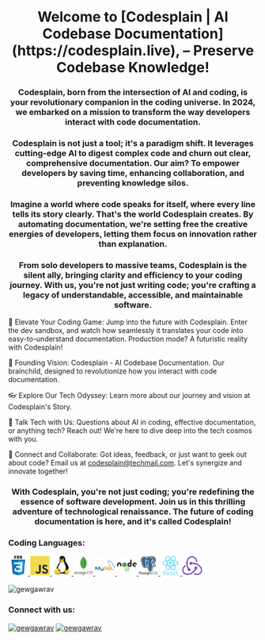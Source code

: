 <h1 align="center">Welcome to [Codesplain | AI Codebase Documentation](https://codesplain.live), – Preserve Codebase Knowledge!</h1>
<h3 align="center">Codesplain, born from the intersection of AI and coding, is your revolutionary companion in the coding universe. In 2024, we embarked on a mission to transform the way developers interact with code documentation.</h3>
<h3 align="center">Codesplain is not just a tool; it's a paradigm shift. It leverages cutting-edge AI to digest complex code and churn out clear, comprehensive documentation. Our aim? To empower developers by saving time, enhancing collaboration, and preventing knowledge silos.</h3>
<h3 align="center">Imagine a world where code speaks for itself, where every line tells its story clearly. That's the world Codesplain creates. By automating documentation, we're setting free the creative energies of developers, letting them focus on innovation rather than explanation.</h3>
<h3 align="center">From solo developers to massive teams, Codesplain is the silent ally, bringing clarity and efficiency to your coding journey. With us, you're not just writing code; you're crafting a legacy of understandable, accessible, and maintainable software.</h3>
🚀 Elevate Your Coding Game: Jump into the future with Codesplain. Enter the dev sandbox, and watch how seamlessly it translates your code into easy-to-understand documentation. Production mode? A futuristic reality with Codesplain!

🚀 Founding Vision: Codesplain - AI Codebase Documentation. Our brainchild, designed to revolutionize how you interact with code documentation.

👓 Explore Our Tech Odyssey: Learn more about our journey and vision at Codesplain's Story.

🎤 Talk Tech with Us: Questions about AI in coding, effective documentation, or anything tech? Reach out! We're here to dive deep into the tech cosmos with you.

💌 Connect and Collaborate: Got ideas, feedback, or just want to geek out about code? Email us at codesplain@techmail.com. Let's synergize and innovate together!

<h3 align="center">With Codesplain, you're not just coding; you're redefining the essence of software development. Join us in this thrilling adventure of technological renaissance. The future of coding documentation is here, and it's called Codesplain!</h3>


<h3 align="left">Coding Languages:</h3>
<p align="left"> 
    <a href="https://www.w3schools.com/css/" target="_blank"> <img src="https://raw.githubusercontent.com/devicons/devicon/master/icons/css3/css3-original-wordmark.svg" alt="css3" width="40" height="40"/> </a> 
    <a href="https://developer.mozilla.org/en-US/docs/Web/JavaScript" target="_blank"> <img src="https://raw.githubusercontent.com/devicons/devicon/master/icons/javascript/javascript-original.svg" alt="javascript" width="40" height="40"/> </a> 
    <a href="https://www.linux.org/" target="_blank"> <img src="https://raw.githubusercontent.com/devicons/devicon/master/icons/linux/linux-original.svg" alt="linux" width="40" height="40"/> </a> 
    <a href="https://www.mongodb.com/" target="_blank"> <img src="https://raw.githubusercontent.com/devicons/devicon/master/icons/mongodb/mongodb-original-wordmark.svg" alt="mongodb" width="40" height="40"/> </a> 
    <a href="https://www.mysql.com/" target="_blank"> <img src="https://raw.githubusercontent.com/devicons/devicon/master/icons/mysql/mysql-original-wordmark.svg" alt="mysql" width="40" height="40"/> </a> 
    <a href="https://nodejs.org" target="_blank"> <img src="https://raw.githubusercontent.com/devicons/devicon/master/icons/nodejs/nodejs-original-wordmark.svg" alt="nodejs" width="40" height="40"/> </a> 
    <a href="https://www.postgresql.org" target="_blank"> <img src="https://raw.githubusercontent.com/devicons/devicon/master/icons/postgresql/postgresql-original-wordmark.svg" alt="postgresql" width="40" height="40"/> </a> 
    <a href="https://reactjs.org/" target="_blank"> <img src="https://raw.githubusercontent.com/devicons/devicon/master/icons/react/react-original-wordmark.svg" alt="react" width="40" height="40"/> </a> 
    <a href="https://redux.js.org" target="_blank"> <img src="https://raw.githubusercontent.com/devicons/devicon/master/icons/redux/redux-original.svg" alt="redux" width="40" height="40"/> </a> 
</p>
<p><img align="center" src="https://github-readme-streak-stats.herokuapp.com/?user=gewgawrav&" alt="gewgawrav" /></p>

<h3 align="left">Connect with us:</h3>
<p align="left">
<a href="https://twitter.com/codesplaim" target="blank"><img align="center" src="https://raw.githubusercontent.com/rahuldkjain/github-profile-readme-generator/master/src/images/icons/Social/twitter.svg" alt="gewgawrav" height="30" width="40" /></a>
<a href="https://linkedin.com/in/codesplain" target="blank"><img align="center" src="https://raw.githubusercontent.com/rahuldkjain/github-profile-readme-generator/master/src/images/icons/Social/linked-in-alt.svg" alt="gewgawrav" height="30" width="40" /></a>

</p>

